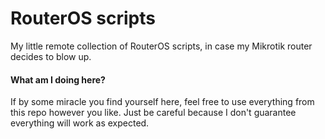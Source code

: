 # RouterOS scripts

My little remote collection of RouterOS scripts, in case my Mikrotik router decides to blow up.

#### What am I doing here?

If by some miracle you find yourself here, feel free to use everything from this repo however you like. Just be careful because I don't guarantee everything will work as expected.
